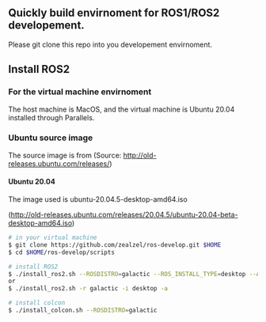 ## Quickly build envirnoment for ROS1/ROS2 developement.

Please git clone this repo into you developement envirnoment.

## Install ROS2

### For the virtual machine envirnoment

The host machine is MacOS, and the virtual machine is Ubuntu 20.04 installed through Parallels.

### Ubuntu source image

The source image is from (Source: http://old-releases.ubuntu.com/releases/)

#### Ubuntu 20.04

The image used is ubuntu-20.04.5-desktop-amd64.iso

(http://old-releases.ubuntu.com/releases/20.04.5/ubuntu-20.04-beta-desktop-amd64.iso)


```bash
# in your virtual machine
$ git clone https://github.com/zealzel/ros-develop.git $HOME
$ cd $HOME/ros-develop/scripts

# install ROS2
$ ./install_ros2.sh --ROSDISTRO=galactic --ROS_INSTALL_TYPE=desktop --APPEND_SOURCE_SCRIPT_TO_BASHRC=true
or
$ ./install_ros2.sh -r galactic -i desktop -a

# install colcon
$ ./install_colcon.sh --ROSDISTRO=galactic
```

```bash

```
